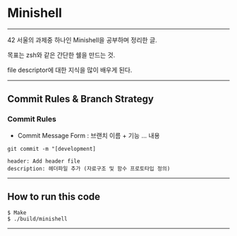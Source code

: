 # Minishell

---

42 서울의 과제중 하나인 Minishell을 공부하며 정리한 글.

목표는 zsh와 같은 간단한 쉘을 만드는 것.

file descriptor에 대한 지식을 많이 배우게 된다. 

---

## Commit Rules & Branch Strategy

### Commit Rules

- Commit Message Form : 브랜치 이름 + 기능 ... 내용

```
git commit -m "[development] 

header: Add header file
description: 헤더파일 추가 (자료구조 및 함수 프로토타입 정의)
```


---

## How to run this code

```
$ Make
$ ./build/minishell
```



---


